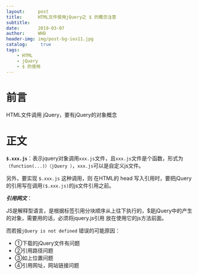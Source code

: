 ```yaml
---
layout:     post
title:      HTML文件使用jQuery之 $ 的概念注意
subtitle:   
date:       2019-03-07
author:     WHD
header-img: img/post-bg-ios11.jpg
catalog: 	 true
tags:
    - HTML
    - jQuery
    - $ 的使用
---
```

# 前言
HTML文件调用 jQuery，要有jQuery的对象概念

# 正文

**`$.xxx.js`**：表示jquery对象调用`xxx.js`文件，且`xxx.js`文件是个函数，形式为
`（function(...)）（jQuery ）`，`xxx.js`可以是自定义js文件。

另外，要实现 `$.xxx.js` 这种调用，则 在HTML的 head 写入引用时，要把jQuery的引用写在调用`($.xxx.js)`的js文件引用之前。

***引用网文***： 

JS是解释型语言，是根据标签引用分块顺序从上往下执行的，$是jQuery中的产生的对象，需要用的话，必须将jquery.js引用 放在使用它的js方法前面。

而若报`jQuery is not defined` 错误的可能原因：

* ①下载的jQuery文件有问题
* ②引用路径问题
* ③如上位置问题
* ④引用网址，网站链接问题
